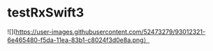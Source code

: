 # testRxSwift3

![](https://user-images.githubusercontent.com/52473279/93012321-6e465480-f5da-11ea-83b1-c8024f3d0e8a.png）
